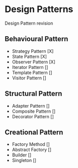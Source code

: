 # Design Patterns
Design Pattern revision

## Behavioural Pattern
* Strategy Pattern      [X]
* State Pattern         [X]
* Observer Pattern      [X]
* Iterator Pattern      []
* Template Pattern      []
* Visitor Pattern       []

## Structural Pattern
* Adapter Pattern       []
* Composite Pattern     []
* Decorator Pattern     []
## Creational Pattern
* Factory Method        []
* Abstract Factory      []
* Builder               []
* Singleton             []